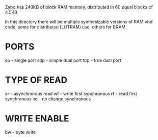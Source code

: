Zybo has 240KB of block RAM memory, distributed in 60 equal blocks of 4.5KB.

In this directory there will be multiple synthesizable versions of RAM vhdl code, some for distributed (LUTRAM) use, others for BRAM.

# PORTS
sp - single port
sdp - simple dual port
tdp - true dual port

# TYPE OF READ
ar - asynchronous read
wf - write first synchronous
rf - read first synchronous
nc - no change synchronous

# WRITE ENABLE
bw - byte write


